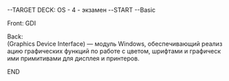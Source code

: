 --TARGET DECK: OS - 4 - экзамен
--START
--Basic

Front: GDI

Back: (Graphics Device Interface) — модуль Windows, обеспечивающий реализацию графических функций по работе с цветом, шрифтами и графическими примитивами для дисплея и принтеров.

END